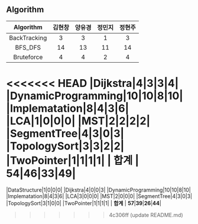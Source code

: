 ## Algorithm
|    Algorithm    | 김현창 | 양유경 | 정민지 | 정현주 |
| :-------------: | :----: | :----: | :----: | :----: |
|BackTracking|3|3|1|3|
|BFS_DFS|14|13|11|14|
|Bruteforce|4|4|2|4|
<<<<<<< HEAD
|Dijkstra|4|3|3|4|
|DynamicProgramming|10|10|8|10|
|Implematation|8|4|3|6|
|LCA|1|0|0|0|
|MST|2|2|2|2|
|SegmentTree|4|3|0|3|
|TopologySort|3|3|2|2|
|TwoPointer|1|1|1|1|
| **합계** | **54**|**46**|**33**|**49**|
=======
|DataStructure|1|0|0|0|
|Dijkstra|4|0|0|3|
|DynamicProgramming|10|10|8|10|
|Implematation|8|4|3|6|
|LCA|3|0|0|0|
|MST|2|0|0|0|
|SegmentTree|4|3|0|3|
|TopologySort|3|1|0|0|
|TwoPointer|1|1|1|1|
| **합계** | **57**|**39**|**26**|**44**|
>>>>>>> 4c306ff (update README.md)

